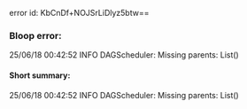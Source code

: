 error id: KbCnDf+NOJSrLiDlyz5btw==
### Bloop error:

25/06/18 00:42:52 INFO DAGScheduler: Missing parents: List()
#### Short summary: 

25/06/18 00:42:52 INFO DAGScheduler: Missing parents: List()